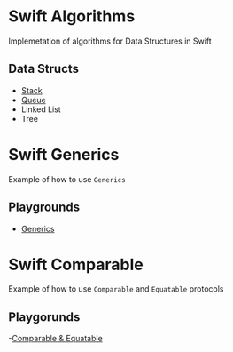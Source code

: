 # Swift Algorithms

Implemetation of algorithms for Data Structures in Swift

## Data Structs
- [Stack](https://github.com/kakashysen/swift-algorithms-ds/blob/master/Pages/Stack.xcplaygroundpage/Contents.swift)
- [Queue](https://github.com/kakashysen/swift-algorithms-ds/blob/master/Pages/Queue.xcplaygroundpage/Contents.swift)
- Linked List
- Tree

# Swift Generics

Example of how to use `Generics`

## Playgrounds
- [Generics](https://github.com/kakashysen/swift-algorithms-ds/blob/master/Pages/Generics.xcplaygroundpage/Contents.swift)


# Swift Comparable

Example of how to use `Comparable` and `Equatable` protocols

## Playgorunds
-[Comparable & Equatable](https://github.com/kakashysen/swift-algorithms-ds/blob/master/Pages/Comparable.xcplaygroundpage/Contents.swift)
